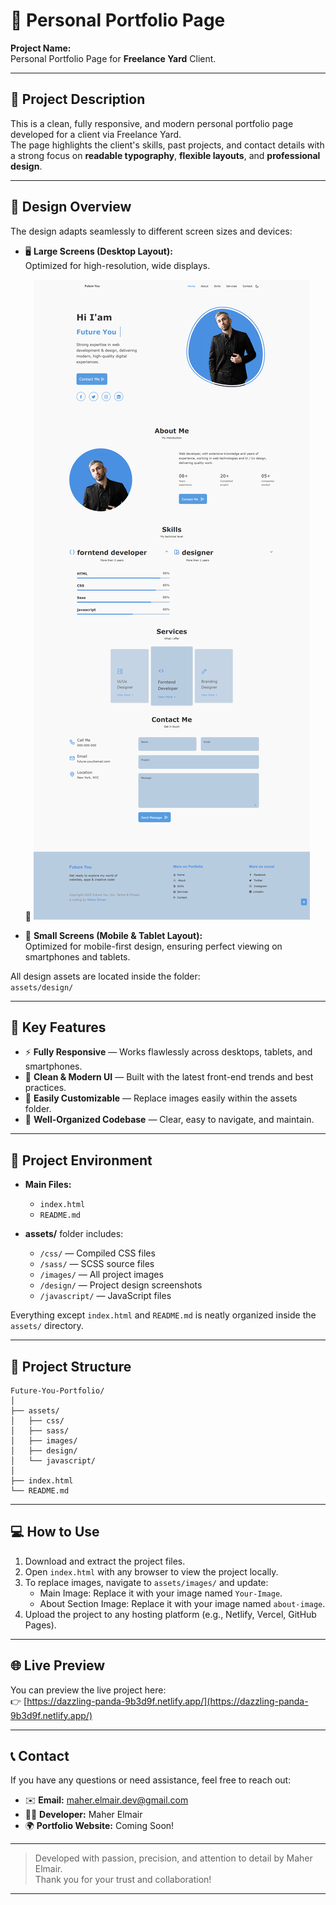 # 🚀 Personal Portfolio Page

**Project Name:**  
Personal Portfolio Page for **Freelance Yard** Client.

---

## 🧩 Project Description

This is a clean, fully responsive, and modern personal portfolio page developed for a client via Freelance Yard.  
The page highlights the client's skills, past projects, and contact details with a strong focus on **readable typography**, **flexible layouts**, and **professional design**.

---

## 🎨 Design Overview

The design adapts seamlessly to different screen sizes and devices:

- 🖥️ **Large Screens (Desktop Layout):**  
  Optimized for high-resolution, wide displays.

  📸 ![Desktop Design Screenshot](/assets/design/screencapture-file-W-Web-Freelance-Yard-Future-You-index-html-2025-04-26-13_20_21.png)

- 📱 **Small Screens (Mobile & Tablet Layout):**  
  Optimized for mobile-first design, ensuring perfect viewing on smartphones and tablets.

All design assets are located inside the folder:  
`assets/design/`

---

## 🌟 Key Features

- ⚡ **Fully Responsive** — Works flawlessly across desktops, tablets, and smartphones.
- 🎯 **Clean & Modern UI** — Built with the latest front-end trends and best practices.
- 🎨 **Easily Customizable** — Replace images easily within the assets folder.
- 🧹 **Well-Organized Codebase** — Clear, easy to navigate, and maintain.

---

## 🔧 Project Environment

- **Main Files:**

  - `index.html`
  - `README.md`

- **assets/** folder includes:
  - `/css/` — Compiled CSS files
  - `/sass/` — SCSS source files
  - `/images/` — All project images
  - `/design/` — Project design screenshots
  - `/javascript/` — JavaScript files

Everything except `index.html` and `README.md` is neatly organized inside the `assets/` directory.

---

## 📂 Project Structure

```
Future-You-Portfolio/
│
├── assets/
│   ├── css/
│   ├── sass/
│   ├── images/
│   ├── design/
│   └── javascript/
│
├── index.html
└── README.md
```

---

## 💻 How to Use

1. Download and extract the project files.
2. Open `index.html` with any browser to view the project locally.
3. To replace images, navigate to `assets/images/` and update:
   - Main Image: Replace it with your image named `Your-Image`.
   - About Section Image: Replace it with your image named `about-image`.
4. Upload the project to any hosting platform (e.g., Netlify, Vercel, GitHub Pages).

---

## 🌐 Live Preview

You can preview the live project here:  
👉 [https://dazzling-panda-9b3d9f.netlify.app/](https://dazzling-panda-9b3d9f.netlify.app/)

---

## 📞 Contact

If you have any questions or need assistance, feel free to reach out:

- ✉️ **Email:** maher.elmair.dev@gmail.com
- 👨‍💻 **Developer:** Maher Elmair
- 🌍 **Portfolio Website:** Coming Soon!

---

> Developed with passion, precision, and attention to detail by Maher Elmair.  
> Thank you for your trust and collaboration!

---
